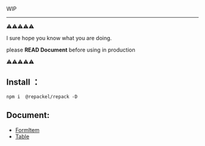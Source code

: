 WIP

---

⚠⚠⚠⚠⚠

I sure hope you know what you are doing.

please **READ Document** before using in production

⚠⚠⚠⚠⚠

## Install ：
```
npm i  @repackel/repack -D
```
## Document:

- [FormItem](./FormItem/readme.md)
- [Table](./Table/readme.md)
